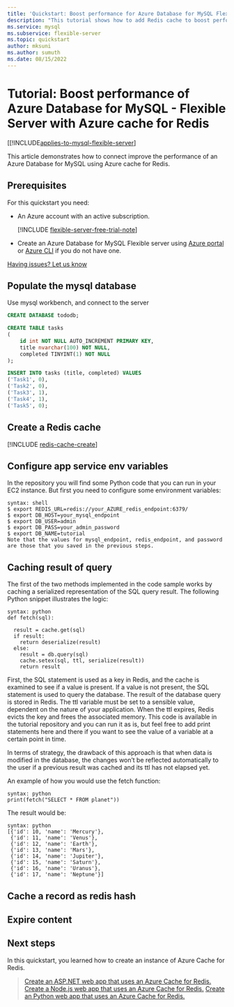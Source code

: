 ```yaml
---
title: 'Quickstart: Boost performance for Azure Database for MySQL Flexible Server with Redis'
description: "This tutorial shows how to add Redis cache to boost performance for your Azure Database for MySQL Flexible Server."
ms.service: mysql
ms.subservice: flexible-server
ms.topic: quickstart
author: mksuni
ms.author: sumuth 
ms.date: 08/15/2022
---
```


# Tutorial: Boost performance of Azure Database for MySQL - Flexible Server with Azure cache for Redis 

[[!INCLUDE[applies-to-mysql-flexible-server](../includes/applies-to-mysql-flexible-server.md)]

This article demonstrates how to connect improve the performance of an Azure Database for MySQL using Azure cache for Redis. 

## Prerequisites

For this quickstart you need:

- An Azure account with an active subscription. 

    [!INCLUDE [flexible-server-free-trial-note](../includes/flexible-server-free-trial-note.md)]
- Create an Azure Database for MySQL Flexible server using [Azure portal](./quickstart-create-server-portal.md) <br/> or [Azure CLI](./quickstart-create-server-cli.md) if you do not have one.

[Having issues? Let us know](https://github.com/MicrosoftDocs/azure-docs/issues)

## Populate the mysql database

Use mysql workbench, and connect to the server 

```sql
CREATE DATABASE tododb;

CREATE TABLE tasks
(
	id int NOT NULL AUTO_INCREMENT PRIMARY KEY,
	title nvarchar(100) NOT NULL,
	completed TINYINT(1) NOT NULL
);

INSERT INTO tasks (title, completed) VALUES
('Task1', 0),
('Task2', 0),
('Task3', 1),
('Task4', 1),
('Task5', 0);

```

## Create a Redis cache 
[!INCLUDE [redis-cache-create](../../azure-cache-for-redis/includes/redis-cache-create.md)]

## Configure app service env variables 
In the repository you will find some Python code that you can run in your EC2 instance. But first you need to configure some environment variables:
```
syntax: shell
$ export REDIS_URL=redis://your_AZURE_redis_endpoint:6379/
$ export DB_HOST=your_mysql_endpoint
$ export DB_USER=admin
$ export DB_PASS=your_admin_password
$ export DB_NAME=tutorial
Note that the values for mysql_endpoint, redis_endpoint, and password are those that you saved in the previous steps.
```

## Caching result of query 

The first of the two methods implemented in the code sample works by caching a serialized representation of the SQL query result. The following Python snippet illustrates the logic:
```
syntax: python
def fetch(sql):

  result = cache.get(sql)
  if result:
    return deserialize(result)
  else:
    result = db.query(sql)
    cache.setex(sql, ttl, serialize(result))
    return result
 ```   
 
 First, the SQL statement is used as a key in Redis, and the cache is examined to see if a value is present. If a value is not present, the SQL statement is used to query the database. The result of the database query is stored in Redis. The ttl variable must be set to a sensible value, dependent on the nature of your application. When the ttl expires, Redis evicts the key and frees the associated memory. This code is available in the tutorial repository and you can run it as is, but feel free to add print statements here and there if you want to see the value of a variable at a certain point in time.

In terms of strategy, the drawback of this approach is that when data is modified in the database, the changes won’t be reflected automatically to the user if a previous result was cached and its ttl has not elapsed yet.

An example of how you would use the fetch function:
```
syntax: python
print(fetch("SELECT * FROM planet"))
```

The result would be:
```
syntax: python
[{'id': 10, 'name': 'Mercury'},
 {'id': 11, 'name': 'Venus'},
 {'id': 12, 'name': 'Earth'},
 {'id': 13, 'name': 'Mars'},
 {'id': 14, 'name': 'Jupiter'},
 {'id': 15, 'name': 'Saturn'},
 {'id': 16, 'name': 'Uranus'},
 {'id': 17, 'name': 'Neptune'}]
 ```
 
 ## Cache a record as redis hash
 
 ## Expire content 
 
    
## Next steps

In this quickstart, you learned how to create an instance of Azure Cache for Redis.

> [Create an ASP.NET web app that uses an Azure Cache for Redis.](../../azure-cache-for-redis/cache-web-app-howto.md)
> [Create a Node.js web app that uses an Azure Cache for Redis.](../../azure-cache-for-redis/cache-nodejs-get-started.md)
> [Create an Python web app that uses an Azure Cache for Redis.](../../azure-cache-for-redis/cache-python-get-started.md)
